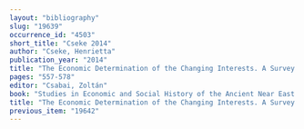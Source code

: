 ```yaml
---
layout: "bibliography"
slug: "19639"
occurrence_id: "4503"
short_title: "Cseke 2014"
author: "Cseke, Henrietta"
publication_year: "2014"
title: "The Economic Determination of the Changing Interests. A Survey Based on the Loan Documents of the Neo-Babylonian Sîn-uballiṭ Archive"
pages: "557-578"
editor: "Csabai, Zoltán"
book: "Studies in Economic and Social History of the Ancient Near East in Memory of Péter Vargyas (Budapest)"
title: "The Economic Determination of the Changing Interests. A Survey Based on the Loan Documents of the Neo-Babylonian Sîn-uballiṭ Archive"
previous_item: "19642"
---
```

